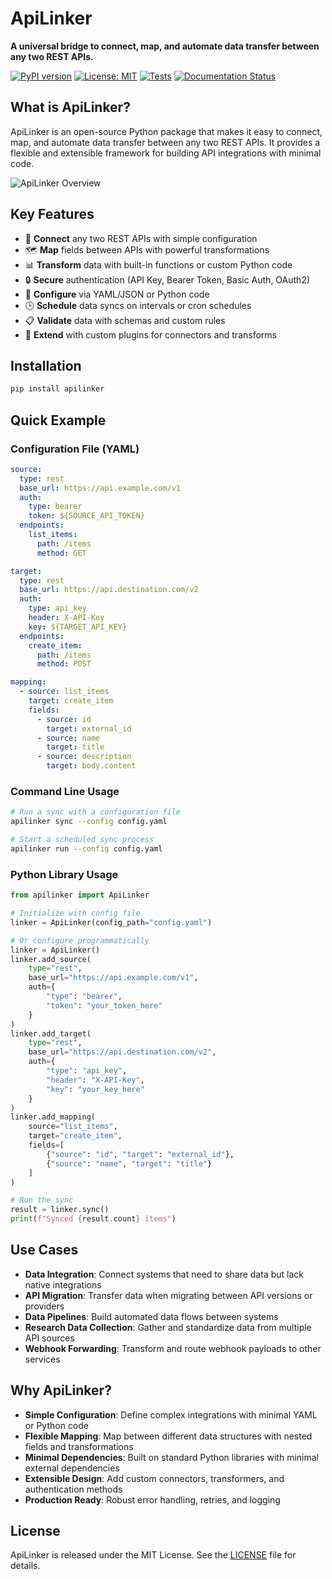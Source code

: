 # ApiLinker

**A universal bridge to connect, map, and automate data transfer between any two REST APIs.**

[![PyPI version](https://badge.fury.io/py/apilinker.svg)](https://badge.fury.io/py/apilinker)
[![License: MIT](https://img.shields.io/badge/License-MIT-yellow.svg)](https://opensource.org/licenses/MIT)
[![Tests](https://github.com/kkartas/apilinker/workflows/Tests/badge.svg)](https://github.com/kkartas/apilinker/actions)
[![Documentation Status](https://img.shields.io/badge/docs-latest-brightgreen.svg)](https://kkartas.github.io/apilinker)

## What is ApiLinker?

ApiLinker is an open-source Python package that makes it easy to connect, map, and automate data transfer between any two REST APIs. It provides a flexible and extensible framework for building API integrations with minimal code.

![ApiLinker Overview](assets/apilinker_overview.png)

## Key Features

- 🔄 **Connect** any two REST APIs with simple configuration
- 🗺️ **Map** fields between APIs with powerful transformations
- 📊 **Transform** data with built-in functions or custom Python code
- 🔒 **Secure** authentication (API Key, Bearer Token, Basic Auth, OAuth2)
- 📝 **Configure** via YAML/JSON or Python code
- 🕒 **Schedule** data syncs on intervals or cron schedules
- 📋 **Validate** data with schemas and custom rules
- 🔌 **Extend** with custom plugins for connectors and transforms

## Installation

```bash
pip install apilinker
```

## Quick Example

### Configuration File (YAML)

```yaml
source:
  type: rest
  base_url: https://api.example.com/v1
  auth:
    type: bearer
    token: ${SOURCE_API_TOKEN}
  endpoints:
    list_items:
      path: /items
      method: GET

target:
  type: rest
  base_url: https://api.destination.com/v2
  auth:
    type: api_key
    header: X-API-Key
    key: ${TARGET_API_KEY}
  endpoints:
    create_item:
      path: /items
      method: POST

mapping:
  - source: list_items
    target: create_item
    fields:
      - source: id
        target: external_id
      - source: name
        target: title
      - source: description
        target: body.content
```

### Command Line Usage

```bash
# Run a sync with a configuration file
apilinker sync --config config.yaml

# Start a scheduled sync process
apilinker run --config config.yaml
```

### Python Library Usage

```python
from apilinker import ApiLinker

# Initialize with config file
linker = ApiLinker(config_path="config.yaml")

# Or configure programmatically
linker = ApiLinker()
linker.add_source(
    type="rest",
    base_url="https://api.example.com/v1",
    auth={
        "type": "bearer",
        "token": "your_token_here"
    }
)
linker.add_target(
    type="rest",
    base_url="https://api.destination.com/v2",
    auth={
        "type": "api_key",
        "header": "X-API-Key",
        "key": "your_key_here"
    }
)
linker.add_mapping(
    source="list_items",
    target="create_item",
    fields=[
        {"source": "id", "target": "external_id"},
        {"source": "name", "target": "title"}
    ]
)

# Run the sync
result = linker.sync()
print(f"Synced {result.count} items")
```

## Use Cases

- **Data Integration**: Connect systems that need to share data but lack native integrations
- **API Migration**: Transfer data when migrating between API versions or providers
- **Data Pipelines**: Build automated data flows between systems
- **Research Data Collection**: Gather and standardize data from multiple API sources
- **Webhook Forwarding**: Transform and route webhook payloads to other services

## Why ApiLinker?

- **Simple Configuration**: Define complex integrations with minimal YAML or Python code
- **Flexible Mapping**: Map between different data structures with nested fields and transformations
- **Minimal Dependencies**: Built on standard Python libraries with minimal external dependencies
- **Extensible Design**: Add custom connectors, transformers, and authentication methods
- **Production Ready**: Robust error handling, retries, and logging

## License

ApiLinker is released under the MIT License. See the [LICENSE](https://github.com/kkartas/apilinker/blob/main/LICENSE) file for details.
